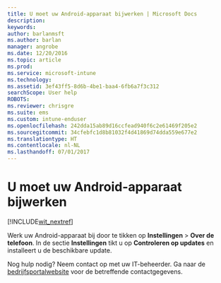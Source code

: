 ```yaml
---
title: U moet uw Android-apparaat bijwerken | Microsoft Docs
description: 
keywords: 
author: barlanmsft
ms.author: barlan
manager: angrobe
ms.date: 12/20/2016
ms.topic: article
ms.prod: 
ms.service: microsoft-intune
ms.technology: 
ms.assetid: 3ef43ff5-8d6b-4be1-baa4-6fb6a7f3c312
searchScope: User help
ROBOTS: 
ms.reviewer: chrisgre
ms.suite: ems
ms.custom: intune-enduser
ms.openlocfilehash: 242dda15ab89d16ccfead940f6c2e61469f205e2
ms.sourcegitcommit: 34cfebfc1d8b81032f4d41869d74dda559e677e2
ms.translationtype: HT
ms.contentlocale: nl-NL
ms.lasthandoff: 07/01/2017
---
```

# <a name="you-need-to-update-your-android-device"></a>U moet uw Android-apparaat bijwerken

[!INCLUDE[wit_nextref](includes/end-user-os-update-guidance.md)]

Werk uw Android-apparaat bij door te tikken op **Instellingen** > **Over de telefoon**. In de sectie __Instellingen__ tikt u op __Controleren op updates__ en installeert u de beschikbare update.

Nog hulp nodig? Neem contact op met uw IT-beheerder. Ga naar de [bedrijfsportalwebsite](http://portal.manage.microsoft.com) voor de betreffende contactgegevens.
